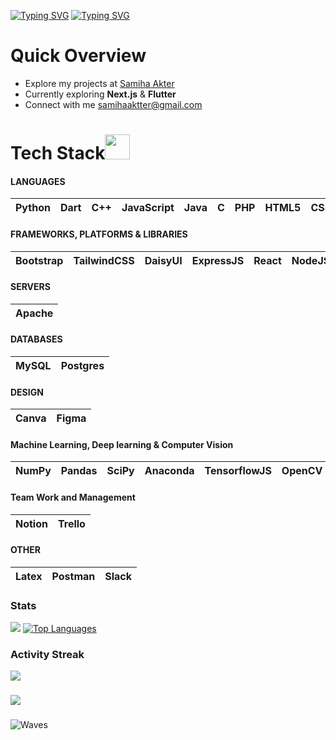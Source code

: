 [![Typing SVG](https://readme-typing-svg.demolab.com?font=operator+mono&weight=900&size=38&duration=1&pause=1&color=4488F7&center=true&repeat=false&width=1000&lines=SAMIHA+AKTER)](https://git.io/typing-svg)
[![Typing SVG](https://readme-typing-svg.demolab.com?font=operator+mono&weight=800&duration=3500&pause=100&color=4488F7&center=true&width=1000&lines=Undergrad+Student;Competitive+Programmer;Web+Developer)](https://git.io/typing-svg)

# Quick Overview

- Explore my projects at [Samiha Akter](https://github.com/samiha-akter?tab=repositories)
- Currently exploring **Next.js** & **Flutter**
- Connect with me samihaaktter@gmail.com


# Tech Stack<img src = "https://media2.giphy.com/media/QssGEmpkyEOhBCb7e1/giphy.gif?cid=ecf05e47a0n3gi1bfqntqmob8g9aid1oyj2wr3ds3mg700bl&rid=giphy.gif" width="40px" height="40px">

#### LANGUAGES

| Python | Dart | C++ | JavaScript | Java | C | PHP | HTML5 | CSS3 |
| :---: | :---: | :---: | :---: | :---: | :---: | :---: | :---: | :---: |


#### FRAMEWORKS, PLATFORMS & LIBRARIES

| Bootstrap | TailwindCSS | DaisyUI | ExpressJS | React | NodeJS | Flask |
| :---: | :---: | :---: | :---: | :---: | :---: | :---: |

#### SERVERS
| Apache |
| :---: |

#### DATABASES

| MySQL| Postgres | 
| :---: | :---: | 

#### DESIGN

| Canva | Figma | 
| :---: | :---: | 

#### Machine Learning, Deep learning & Computer Vision

| NumPy | Pandas | SciPy | Anaconda | TensorflowJS | OpenCV | EasyOCR | PyTesseract |
| :---: | :---: | :---: | :---: | :---: | :---: | :---: | :---: |

#### Team Work and Management 
| Notion | Trello | 
| :---: | :---: | 

#### OTHER
| Latex | Postman | Slack |
| :---: | :---: | :---: |

### Stats
![](https://github-readme-stats.vercel.app/api?username=samiha-akter&theme=react&hide_border=true&include_all_commits=false&count_private=false)
[![Top Languages](https://github-readme-stats.vercel.app/api/top-langs/?username=samiha-akter&layout=donut-vertical&theme=react&hide_border=true)](https://github.com/samiha-akter/github-readme-stats)
### Activity Streak
![](https://github-readme-streak-stats.herokuapp.com?user=samiha-akter&theme=react&show_icons=true")
###
[![](https://visitcount.itsvg.in/api?id=samiha-akter&icon=0&color=1)](https://visitcount.itsvg.in)

###
![Waves](https://raw.githubusercontent.com/shakilahmedatik/shakilahmedatik/36f6082eed9388f5965d96f2fbc917a2cb888c89/wave.svg)

